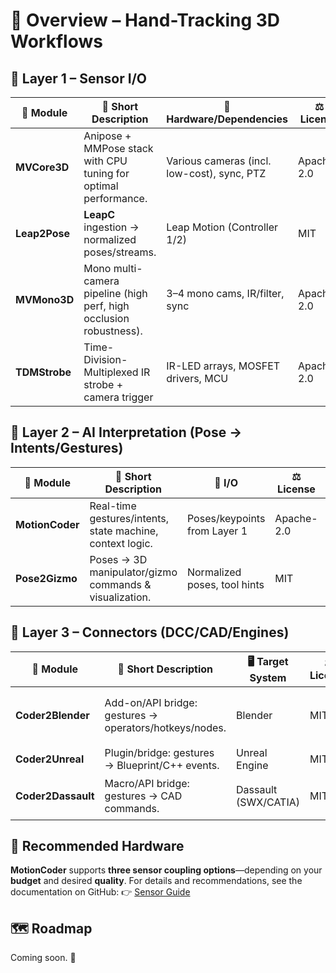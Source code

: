 # 🔭 Overview – Hand-Tracking 3D Workflows

## 🎥 Layer 1 – Sensor I/O

| 🧩 **Module**       | 📝 **Short Description**                                          | 🔌 **Hardware/Dependencies**               | ⚖️ **License** | ⚠️ **Notes**                             | 🚦 **Status**            | 🔗 **Link**                                                                |
| ------------------- | ------------------------------------------------------------------ | ------------------------------------------- | -------------- | ----------------------------------------- | ------------------------- | -------------------------------------------------------------------------- |
| **MVCore3D**        | Anipose + MMPose stack with CPU tuning for optimal performance.    | Various cameras (incl. low-cost), sync, PTZ | Apache-2.0     | —                                         | 🟡 Planned                | [MVCore3D](https://github.com/xtanai/mvcore3d)   |
| **Leap2Pose**       | **LeapC** ingestion → normalized poses/streams.                    | Leap Motion (Controller 1/2)                | MIT            | —                                         | 🟢 Active                 | [Leap2Pose](https://github.com/xtanai/leap2pose) |
| **MVMono3D**        | Mono multi-camera pipeline (high perf, high occlusion robustness). | 3–4 mono cams, IR/filter, sync              | Apache-2.0     | —                                         | 🟠 Targeted for next year | [MVMono3D](https://github.com/xtanai/mvmono3d)   |
| **TDMStrobe**       | Time-Division-Multiplexed IR strobe + camera trigger               | IR-LED arrays, MOSFET drivers, MCU          | Apache-2.0     | Designed for **MVCore3D** & **MVMono3D**  | 🟡 Planned                | [TDMStrobe](https://github.com/xtanai/tdmstrobe)   |

## 🧠 Layer 2 – AI Interpretation (Pose → Intents/Gestures)

| 🧩 **Module**        | 📝 **Short Description**                                 | 🔁 **I/O**                  | ⚖️ **License** | ⚠️ **Notes** | 🚦 **Status**  | 🔗 **Link**                                                                   |
| -------------------- | --------------------------------------------------------- | ---------------------------- | -------------- | ------------ | -------------- | ------------------------------------------------------------------------------ |
| **MotionCoder**      | Real-time gestures/intents, state machine, context logic. | Poses/keypoints from Layer 1 | Apache-2.0     | —            | 🟡 In progress | [MotionCoder](https://github.com/xtanai/motioncoder) |
| **Pose2Gizmo**       | Poses → 3D manipulator/gizmo commands & visualization.    | Normalized poses, tool hints | MIT            | —            | 🟡 Planned     | [Pose2Gizmo](https://github.com/xtanai/pose2gizmo)   |

## 🔗 Layer 3 – Connectors (DCC/CAD/Engines)

| 🧩 **Module**           | 📝 **Short Description**                               | 🖥️ **Target System** | ⚖️ **License** | ⚠️ **Notes** | 🚦 **Status**                 | 🔗 **Link**                                                                         |
| ------------------------ | ------------------------------------------------------ | --------------------- | -------------- | ------------ | ----------------------------- | ------------------------------------------------------------------------------------ |
| **Coder2Blender**        | Add-on/API bridge: gestures → operators/hotkeys/nodes. | Blender               | MIT            | —            | 🟡 Research (API exploration) | [Coder2Blender](https://github.com/xtanai/coder2blender)   |
| **Coder2Unreal**         | Plugin/bridge: gestures → Blueprint/C++ events.        | Unreal Engine         | MIT            | —            | 🟡 Planned                    | [Coder2Unreal](https://github.com/xtanai/coder2unreal)     |
| **Coder2Dassault**       | Macro/API bridge: gestures → CAD commands.             | Dassault (SWX/CATIA)  | MIT            | —            | 🟠 Targeted for next year     | [Coder2Dassault](https://github.com/xtanai/coder2dassault) |

## 🎥 Recommended Hardware

**MotionCoder** supports **three sensor coupling options**—depending on your **budget** and desired **quality**.
For details and recommendations, see the documentation on GitHub: 👉 [Sensor Guide](https://github.com/xtanai/sensor-guide)


## 🗺️ Roadmap

Coming soon. 🚀
